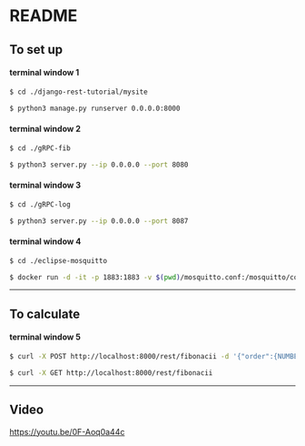 # README

## To set up
#### terminal window 1
```bash
$ cd ./django-rest-tutorial/mysite
```
```bash
$ python3 manage.py runserver 0.0.0.0:8000
```

#### terminal window 2
```bash
$ cd ./gRPC-fib
```
```bash
$ python3 server.py --ip 0.0.0.0 --port 8080
```

#### terminal window 3
```bash
$ cd ./gRPC-log
```
```bash
$ python3 server.py --ip 0.0.0.0 --port 8087
```

#### terminal window 4
```bash
$ cd ./eclipse-mosquitto
```
```bash
$ docker run -d -it -p 1883:1883 -v $(pwd)/mosquitto.conf:/mosquitto/config/mosquitto.conf eclipse-mosquitto
```
---
## To calculate
#### terminal window 5
```bash
$ curl -X POST http://localhost:8000/rest/fibonacii -d '{"order":{NUMBER}}'
```
```bash
$ curl -X GET http://localhost:8000/rest/fibonacii
```
---
## Video
https://youtu.be/0F-Aoq0a44c
